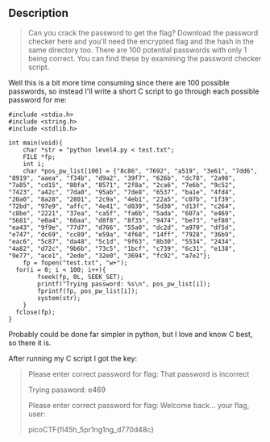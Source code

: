 ## Description

>Can you crack the password to get the flag? Download the password checker here and you'll need the encrypted flag and the hash in the same directory too. 
>There are 100 potential passwords with only 1 being correct. 
>You can find these by examining the password checker script.

Well this is a bit more time consuming since there are 100 possible passwords, so instead I'll write a short C script to go through each possible password for me:

```
#include <stdio.h>
#include <string.h>
#include <stdlib.h>

int main(void){
	char *str = "python level4.py < test.txt";
	FILE *fp;
	int i;
	char *pos_pw_list[100] = {"8c86", "7692", "a519", "3e61", "7dd6", "8919", "aaea", "f34b", "d9a2", "39f7", "626b", "dc78", "2a98", "7a85", "cd15", "80fa", "8571", "2f8a", "2ca6", "7e6b", "9c52", "7423", "a42c", "7da0", "95ab", "7de8", "6537", "ba1e", "4fd4", "20a0", "8a28", "2801", "2c9a", "4eb1", "22a5", "c07b", "1f39", "72bd", "97e9", "affc", "4e41", "d039", "5d30", "d13f", "c264", "c8be", "2221", "37ea", "ca5f", "fa6b", "5ada", "607a", "e469", "5681", "e0a4", "60aa", "d8f8", "8f35", "9474", "be73", "ef80", "ea43", "9f9e", "77d7", "d766", "55a0", "dc2d", "a970", "df5d", "e747", "dc69", "cc89", "e59a", "4f68", "14ff", "7928", "36b9", "eac6", "5c87", "da48", "5c1d", "9f63", "8b30", "5534", "2434", "4a82", "d72c", "9b6b", "73c5", "1bcf", "c739", "6c31", "e138", "9e77", "ace1", "2ede", "32e0", "3694", "fc92", "a7e2"};
	fp = fopen("test.txt", "w+");
  for(i = 0; i < 100; i++){
		fseek(fp, 0L, SEEK_SET);
		printf("Trying password: %s\n", pos_pw_list[i]);
		fprintf(fp, pos_pw_list[i]);
		system(str);
	}
  fclose(fp);
}
```
Probably could be done far simpler in python, but I love and know C best, so there it is.

After running my C script I got the key:

>Please enter correct password for flag: That password is incorrect
>
>Trying password: e469
>
>Please enter correct password for flag: Welcome back... your flag, user:
>
>picoCTF{fl45h_5pr1ng1ng_d770d48c}

